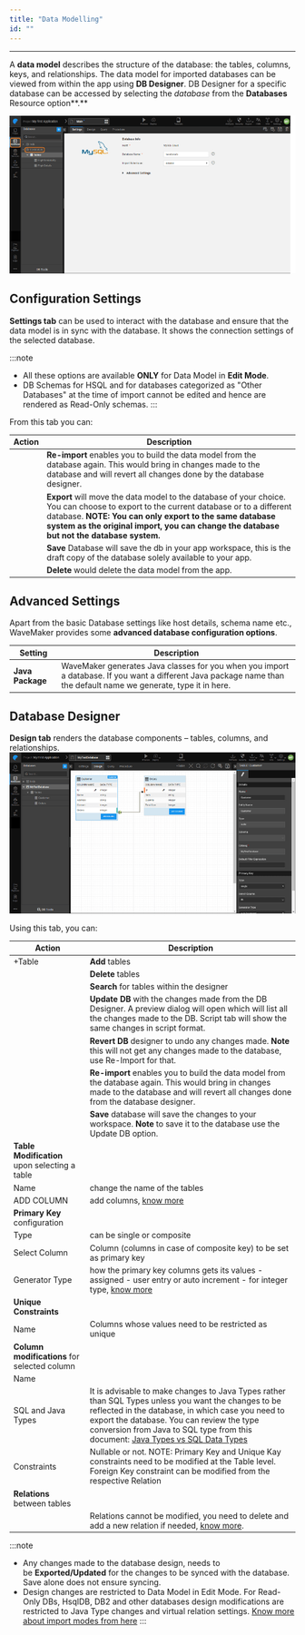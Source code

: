 ```yaml
---
title: "Data Modelling"
id: ""
---
```

---
A **data model** describes the structure of the database: the tables, columns, keys, and relationships. The data model for imported databases can be viewed from within the app using **DB Designer**. DB Designer for a specific database can be accessed by selecting the _database_ from the **Databases** Resource option**.**

[![](/learn/assets/db_designer_open.png)](/learn/assets/db_designer_open.png)

## Configuration Settings

**Settings tab** can be used to interact with the database and ensure that the data model is in sync with the database. It shows the connection settings of the selected database.

:::note
- All these options are available **ONLY** for Data Model in **Edit Mode**.
- DB Schemas for HSQL and for databases categorized as "Other Databases" at the time of import cannot be edited and hence are rendered as Read-Only schemas.
:::

From this tab you can:

| Action | Description |
| --- | --- |
|  | **Re-import** enables you to build the data model from the database again. This would bring in changes made to the database and will revert all changes done by the database designer. |
|  | **Export** will move the data model to the database of your choice. You can choose to export to the current database or to a different database. **NOTE: You can only export to the same database system as the original import, you can change the database but not the database system.** |
|  | **Save** Database will save the db in your app workspace, this is the draft copy of the database solely available to your app. |
|  | **Delete** would delete the data model from the app. |

## Advanced Settings

Apart from the basic Database settings like host details, schema name etc., WaveMaker provides some **advanced database configuration options**.

| Setting | Description |
| --- | --- |
| **Java Package** | WaveMaker generates Java classes for you when you import a database. If you want a different Java package name than the default name we generate, type it in here. |

## Database Designer

**Design tab** renders the database components – tables, columns, and relationships. [![](/learn/assets/db_designer_schema.png)](/learn/assets/db_designer_schema.png)

Using this tab, you can:

| Action | Description |
| --- | --- |
| +Table | **Add** tables |
|  | **Delete** tables |
|  | **Search** for tables within the designer |
|  | **Update DB** with the changes made from the DB Designer. A preview dialog will open which will list all the changes made to the DB. Script tab will show the same changes in script format. |
|  | **Revert DB** designer to undo any changes made. **Note** this will not get any changes made to the database, use Re-Import for that. |
|  | **Re-import** enables you to build the data model from the database again. This would bring in changes made to the database and will revert all changes done from the database designer. |
|  | **Save** database will save the changes to your workspace. **Note** to save it to the database use the Update DB option. |
| **Table Modification** upon selecting a table |
| Name | change the name of the tables |
| ADD COLUMN | add columns, [know more](/learn/app-development/services/database-services/working-database-schema/#add-tables-columns) |
| **Primary Key** configuration |
| Type | can be single or composite |
| Select Column | Column (columns in case of composite key) to be set as primary key |
| Generator Type | how the primary key columns gets its values - assigned - user entry or auto increment - for integer type, [know more](/learn/app-development/services/database-services/working-database-schema/#identity-generators) |
| **Unique Constraints** |
| Name | Columns whose values need to be restricted as unique |
| **Column modifications** for selected column |
| Name |  |
| SQL and Java Types | It is advisable to make changes to Java Types rather than SQL Types unless you want the changes to be reflected in the database, in which case you need to export the database. You can review the type conversion from Java to SQL type from this document: [Java Types vs SQL Data Types](/learn/assets/JavaTypesVsDBTypes-Sheet.pdf) |
| Constraints | Nullable or not. NOTE: Primary Key and Unique Kay constraints need to be modified at the Table level. Foreign Key constraint can be modified from the respective Relation |
| **Relations** between tables |
|  | Relations cannot be modified, you need to delete and add a new relation if needed, [know more](/learn/app-development/services/database-services/working-database-schema/#database-relationships). |


:::note
- Any changes made to the database design, needs to be **Exported/Updated** for the changes to be synced with the database. Save alone does not ensure syncing.
- Design changes are restricted to Data Model in Edit Mode. For Read-Only DBs, HsqlDB, DB2 and other databases design modifications are restricted to Java Type changes and virtual relation settings. [Know more about import modes from here](/learn/app-development/services/database-services/database-schema-import-modes/)
:::

